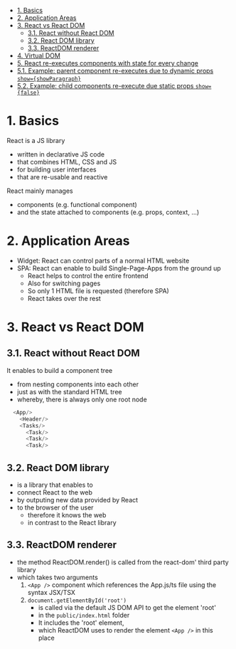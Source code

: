 - [1. Basics](#1-basics)
- [2. Application Areas](#2-application-areas)
- [3. React vs React DOM](#3-react-vs-react-dom)
  - [3.1. React without React DOM](#31-react-without-react-dom)
  - [3.2. React DOM library](#32-react-dom-library)
  - [3.3. ReactDOM renderer](#33-reactdom-renderer)
- [4. Virtual DOM](#4-virtual-dom)
- [5. React re-executes components with state for every change](#5-react-re-executes-components-with-state-for-every-change)
- [5.1. Example: parent component re-executes due to dynamic props `show={showParagraph}`](#51-example-parent-component-re-executes-due-to-dynamic-props-showshowparagraph)
- [5.2. Example: child components re-execute due static props `show={false}`](#52-example-child-components-re-execute-due-static-props-showfalse)

# 1. Basics

React is a JS library

- written in declarative JS code
- that combines HTML, CSS and JS
- for building user interfaces
- that are re-usable and reactive

React mainly manages

- components (e.g. functional component)
- and the state attached to components (e.g. props, context, ...)

# 2. Application Areas

- Widget: React can control parts of a normal HTML website
- SPA: React can enable to build Single-Page-Apps from the ground up
  - React helps to control the entire frontend
  - Also for switching pages
  - So only 1 HTML file is requested (therefore SPA)
  - React takes over the rest

# 3. React vs React DOM

## 3.1. React without React DOM

It enables to build a component tree

- from nesting components into each other
- just as with the standard HTML tree
- whereby, there is always only one root node

```javascript
  <App/>
    <Header/>
    <Tasks/>
      <Task/>
      <Task/>
      <Task/>
```

## 3.2. React DOM library

- is a library that enables to
- connect React to the web
- by outputing new data provided by React
- to the browser of the user
  - therefore it knows the web
  - in contrast to the React library

## 3.3. ReactDOM renderer

- the method ReactDOM.render() is called from the react-dom' third party library
- which takes two arguments
  1. `<App />` component which references the App.js/ts file using the syntax JSX/TSX
  2. `document.getElementById('root')`
     - is called via the default JS DOM API to get the element 'root'
     - in the `public/index.html` folder
     - It includes the 'root' element,
     - which ReactDOM uses to render the element `<App />` in this place
